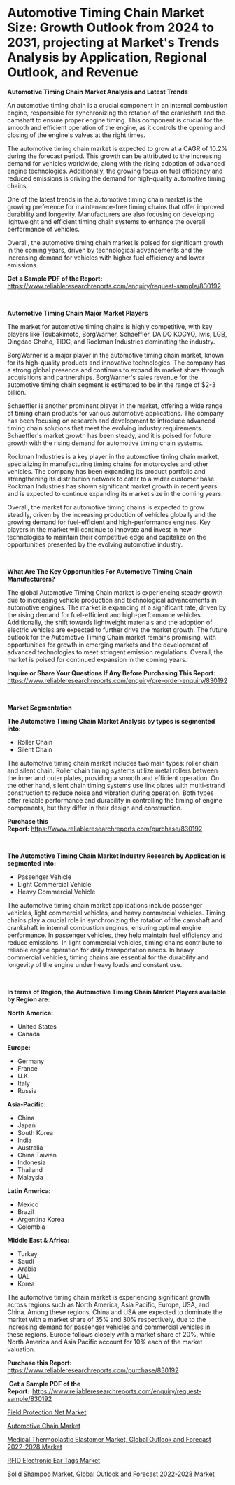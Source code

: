 <p><h1>Automotive Timing Chain Market Size: Growth Outlook from 2024 to 2031, projecting at Market's Trends Analysis by Application, Regional Outlook, and Revenue</h1></p><p><strong>Automotive Timing Chain Market Analysis and Latest Trends</strong></p>
<p><p>An automotive timing chain is a crucial component in an internal combustion engine, responsible for synchronizing the rotation of the crankshaft and the camshaft to ensure proper engine timing. This component is crucial for the smooth and efficient operation of the engine, as it controls the opening and closing of the engine's valves at the right times.</p><p>The automotive timing chain market is expected to grow at a CAGR of 10.2% during the forecast period. This growth can be attributed to the increasing demand for vehicles worldwide, along with the rising adoption of advanced engine technologies. Additionally, the growing focus on fuel efficiency and reduced emissions is driving the demand for high-quality automotive timing chains.</p><p>One of the latest trends in the automotive timing chain market is the growing preference for maintenance-free timing chains that offer improved durability and longevity. Manufacturers are also focusing on developing lightweight and efficient timing chain systems to enhance the overall performance of vehicles.</p><p>Overall, the automotive timing chain market is poised for significant growth in the coming years, driven by technological advancements and the increasing demand for vehicles with higher fuel efficiency and lower emissions.</p></p>
<p><strong>Get a Sample PDF of the Report:&nbsp;</strong> <a href="https://www.reliableresearchreports.com/enquiry/request-sample/830192">https://www.reliableresearchreports.com/enquiry/request-sample/830192</a></p>
<p>&nbsp;</p>
<p><strong>Automotive Timing Chain Major Market Players</strong></p>
<p><p>The market for automotive timing chains is highly competitive, with key players like Tsubakimoto, BorgWarner, Schaeffler, DAIDO KOGYO, Iwis, LGB, Qingdao Choho, TIDC, and Rockman Industries dominating the industry. </p><p>BorgWarner is a major player in the automotive timing chain market, known for its high-quality products and innovative technologies. The company has a strong global presence and continues to expand its market share through acquisitions and partnerships. BorgWarner's sales revenue for the automotive timing chain segment is estimated to be in the range of $2-3 billion.</p><p>Schaeffler is another prominent player in the market, offering a wide range of timing chain products for various automotive applications. The company has been focusing on research and development to introduce advanced timing chain solutions that meet the evolving industry requirements. Schaeffler's market growth has been steady, and it is poised for future growth with the rising demand for automotive timing chain systems.</p><p>Rockman Industries is a key player in the automotive timing chain market, specializing in manufacturing timing chains for motorcycles and other vehicles. The company has been expanding its product portfolio and strengthening its distribution network to cater to a wider customer base. Rockman Industries has shown significant market growth in recent years and is expected to continue expanding its market size in the coming years.</p><p>Overall, the market for automotive timing chains is expected to grow steadily, driven by the increasing production of vehicles globally and the growing demand for fuel-efficient and high-performance engines. Key players in the market will continue to innovate and invest in new technologies to maintain their competitive edge and capitalize on the opportunities presented by the evolving automotive industry.</p></p>
<p>&nbsp;</p>
<p><strong>What Are The Key Opportunities For Automotive Timing Chain Manufacturers?</strong></p>
<p><p>The global Automotive Timing Chain market is experiencing steady growth due to increasing vehicle production and technological advancements in automotive engines. The market is expanding at a significant rate, driven by the rising demand for fuel-efficient and high-performance vehicles. Additionally, the shift towards lightweight materials and the adoption of electric vehicles are expected to further drive the market growth. The future outlook for the Automotive Timing Chain market remains promising, with opportunities for growth in emerging markets and the development of advanced technologies to meet stringent emission regulations. Overall, the market is poised for continued expansion in the coming years.</p></p>
<p><strong>Inquire or Share Your Questions If Any Before Purchasing This Report:</strong> <a href="https://www.reliableresearchreports.com/enquiry/pre-order-enquiry/830192">https://www.reliableresearchreports.com/enquiry/pre-order-enquiry/830192</a></p>
<p>&nbsp;</p>
<p><strong>Market Segmentation</strong></p>
<p><strong>The Automotive Timing Chain Market Analysis by types is segmented into:</strong></p>
<p><ul><li>Roller Chain</li><li>Silent Chain</li></ul></p>
<p><p>The automotive timing chain market includes two main types: roller chain and silent chain. Roller chain timing systems utilize metal rollers between the inner and outer plates, providing a smooth and efficient operation. On the other hand, silent chain timing systems use link plates with multi-strand construction to reduce noise and vibration during operation. Both types offer reliable performance and durability in controlling the timing of engine components, but they differ in their design and construction.</p></p>
<p><strong>Purchase this Report:&nbsp;</strong><a href="https://www.reliableresearchreports.com/purchase/830192">https://www.reliableresearchreports.com/purchase/830192</a></p>
<p>&nbsp;</p>
<p><strong>The Automotive Timing Chain Market Industry Research by Application is segmented into:</strong></p>
<p><ul><li>Passenger Vehicle</li><li>Light Commercial Vehicle</li><li>Heavy Commercial Vehicle</li></ul></p>
<p><p>The automotive timing chain market applications include passenger vehicles, light commercial vehicles, and heavy commercial vehicles. Timing chains play a crucial role in synchronizing the rotation of the camshaft and crankshaft in internal combustion engines, ensuring optimal engine performance. In passenger vehicles, they help maintain fuel efficiency and reduce emissions. In light commercial vehicles, timing chains contribute to reliable engine operation for daily transportation needs. In heavy commercial vehicles, timing chains are essential for the durability and longevity of the engine under heavy loads and constant use.</p></p>
<p>&nbsp;</p>
<p><strong>In terms of Region, the Automotive Timing Chain Market Players available by Region are:</strong></p>
<p>
    <p> <strong> North America: </strong>
        <ul>
            <li>United States</li>
            <li>Canada</li>
        </ul>
        </p> 
    <p> <strong> Europe: </strong>
        <ul>
            <li>Germany</li>
            <li>France</li>
            <li>U.K.</li>
            <li>Italy</li>
            <li>Russia</li>
        </ul>
        </p> 
    <p> <strong> Asia-Pacific: </strong>
        <ul>
            <li>China</li>
            <li>Japan</li>
            <li>South Korea</li>
            <li>India</li>
            <li>Australia</li>
            <li>China Taiwan</li>
            <li>Indonesia</li>
            <li>Thailand</li>
            <li>Malaysia</li>
        </ul>
        </p> 
    <p> <strong> Latin America: </strong>
        <ul>
            <li>Mexico</li>
            <li>Brazil</li>
            <li>Argentina Korea</li>
            <li>Colombia</li>
        </ul>
        </p> 
    <p> <strong> Middle East & Africa: </strong>
        <ul>
            <li>Turkey</li>
            <li>Saudi</li>
            <li>Arabia</li>
            <li>UAE</li>
            <li>Korea</li>
        </ul>
    </p>
    </p>
<p><p>The automotive timing chain market is experiencing significant growth across regions such as North America, Asia Pacific, Europe, USA, and China. Among these regions, China and USA are expected to dominate the market with a market share of 35% and 30% respectively, due to the increasing demand for passenger vehicles and commercial vehicles in these regions. Europe follows closely with a market share of 20%, while North America and Asia Pacific account for 10% each of the market valuation.</p></p>
<p><strong>Purchase this Report: </strong><a href="https://www.reliableresearchreports.com/purchase/830192">https://www.reliableresearchreports.com/purchase/830192</a></p>
<p>&nbsp;<strong>Get a Sample PDF of the Report:&nbsp;&nbsp;</strong><a href="https://www.reliableresearchreports.com/enquiry/request-sample/830192">https://www.reliableresearchreports.com/enquiry/request-sample/830192</a></p>
<p><strong></strong></p>
<p><p><a href="https://butternut-bug-553.notion.site/Field-Protection-Net-Market-Size-Share-Trends-Analysis-Report-By-Material-By-Type-By-End-user--1e0c5aa560f3489392b9ceb76f2b8e34">Field Protection Net Market</a></p><p><a href="https://github.com/dx0328/Market-Research-Report-List-1/blob/main/automotive-chain-market.md">Automotive Chain Market</a></p><p><a href="https://view.publitas.com/reportprime-1/medical-thermoplastic-elastomer-market-global-outlook-and-forecast-2022-2028-market-research-report-unlocks-analysis-on-the-market-financial-status-market-size-and-market-revenue-upto-2030/">Medical Thermoplastic Elastomer Market, Global Outlook and Forecast 2022-2028 Market</a></p><p><a href="https://mire-aunt-385.notion.site/RFID-Electronic-Ear-Tags-Market-Size-and-Examines-its-Market-Scope-with-a-Primary-Focus-on-Growth--c06c6d09fa804c9b83eb812e11e8196e">RFID Electronic Ear Tags Market</a></p><p><a href="https://view.publitas.com/reportprime-1/solid-shampoo-market-global-outlook-and-forecast-2022-2028-market-share-market-new-trends-analysis-report-by-type-by-application-by-end-use-by-region-and-segment-forecasts-2023-2030/">Solid Shampoo Market, Global Outlook and Forecast 2022-2028 Market</a></p></p>